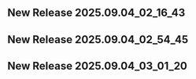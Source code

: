 ## New Release 2025.09.04_02_16_43
## New Release 2025.09.04_02_54_45
## New Release 2025.09.04_03_01_20
